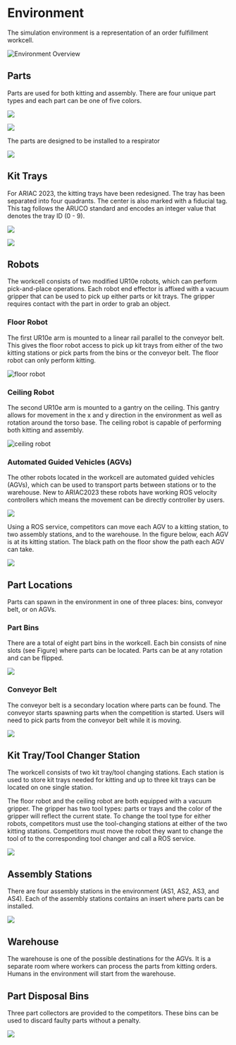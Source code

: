 # Environment

The simulation environment is a representation of an order fulfillment workcell.

![Environment Overview](../images/environment_overview.png)

## Parts

Parts are used for both kitting and assembly. There are four unique part types and each part can be one of five colors.

![](../images/part_types.png)

![](../images/part_colors.png)

The parts are designed to be installed to a respirator

![](../images/respirator.png)

## Kit Trays

For ARIAC 2023, the kitting trays have been redesigned. The tray has been separated into four quadrants. The center is also marked with a fiducial tag. This tag follows the ARUCO standard and encodes an integer value that denotes the tray ID (0 - 9).

![](../images/kit_tray.png)

![](../images/marker_ids.png)

## Robots

The workcell consists of two modified UR10e robots, which can perform pick-and-place operations. Each robot end effector is affixed with a vacuum gripper that can be used to pick up either parts or kit trays. The gripper requires contact with the part in order to grab an object.

### Floor Robot

The first UR10e arm is mounted to a linear rail parallel to the conveyor belt. This gives the floor robot access to pick up kit trays from either of the two kitting stations or pick parts from the bins or the conveyor belt. The floor robot can only perform kitting.

![floor robot](../images/FloorRobot.png)

### Ceiling Robot

The second UR10e arm is mounted to a gantry on the ceiling. This gantry allows for movement in the x and y direction in the environment as well as rotation around the torso base. The ceiling robot is capable of performing both kitting and assembly.

![ceiling robot](../images/CeilingRobot.jpeg)


### Automated Guided Vehicles (AGVs)

The other robots located in the workcell are automated guided vehicles (AGVs), which can be used to transport parts between stations or to the warehouse. New to ARIAC2023 these robots have working ROS velocity controllers which means the movement can be directly controller by users. 

![](../images/AGV.png)

Using a ROS service, competitors can move each AGV to a kitting station, to two assembly stations, and to the warehouse. In the figure below, each AGV is at its kitting station. The black path on the floor show the path each AGV can take. 

![](../images/AGVStation.png)

## Part Locations

Parts can spawn in the environment in one of three places: bins, conveyor belt, or on AGVs.

### Part Bins

There are a total of eight part bins in the workcell. Each bin consists of nine slots (see Figure) where parts can be located. Parts can be at any rotation and can be flipped.

![](../images/BinSlots.jpeg)

### Conveyor Belt

The conveyor belt is a secondary location where parts can be found. The conveyor starts spawning parts when the competition is started. Users will need to pick parts from the conveyor belt while it is moving. 

![](../images/ConveyorSequential.png)

## Kit Tray/Tool Changer Station

The workcell consists of two kit tray/tool changing stations. Each station is used to store kit trays needed for kitting and up to three kit trays can be located on one single station.

The floor robot and the ceiling robot are both equipped with a vacuum gripper. The gripper has two tool types: parts or trays and the color of the gripper will reflect the current state. To change the tool type for either robots, competitors must use the tool-changing stations at either of the two kitting stations. Competitors must move the robot they want to change the tool of to the corresponding tool changer and call a ROS service.

![](../images/Table.png)

## Assembly Stations

There are four assembly stations in the environment (AS1, AS2, AS3, and AS4). Each of the assembly stations contains an insert where parts can be installed. 

![](../images/assemnbly_station.png)

## Warehouse

The warehouse is one of the possible destinations for the AGVs. It is a separate room where workers can process the parts from kitting orders. Humans in the environment will start from the warehouse. 

## Part Disposal Bins

Three part collectors are provided to the competitors. These bins can be used to discard faulty parts without a penalty.

![](../images/DisposableBin.png)





